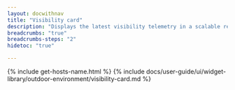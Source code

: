 ```yaml
---
layout: docwithnav
title: "Visibility card"
description: "Displays the latest visibility telemetry in a scalable rectangle card."
breadcrumbs: "true"
breadcrumbs-steps: "2"
hidetoc: "true"

---
```

{% include get-hosts-name.html %}
{% include docs/user-guide/ui/widget-library/outdoor-environment/visibility-card.md %}
